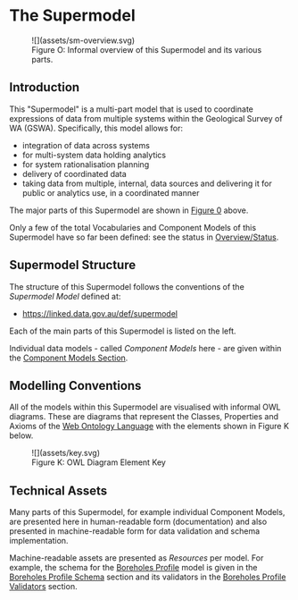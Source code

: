# The Supermodel

<figure markdown>
  ![](assets/sm-overview.svg)  
  <figcaption>Figure O: Informal overview of this Supermodel and its various parts.</figcaption>
</figure>

## Introduction

This "Supermodel" is a multi-part model that is used to coordinate expressions of data from multiple systems within the Geological Survey of WA (GSWA). Specifically, this model allows for:

* integration of data across systems
* for multi-system data holding analytics
* for system rationalisation planning
* delivery of coordinated data
* taking data from multiple, internal, data sources and delivering it for public or analytics use, in a coordinated manner

The major parts of this Supermodel are shown in [Figure 0](#the-supermodel) above.

Only a few of the total Vocabularies and Component Models of this Supermodel have so far been defined: see the status in [Overview/Status](index.md#status).

## Supermodel Structure

The structure of this Supermodel follows the conventions of the _Supermodel Model_ defined at:

* <https://linked.data.gov.au/def/supermodel>

Each of the main parts of this Supermodel is listed on the left.

Individual data models - called _Component Models_ here - are given within the [Component Models Section](components.md).

## Modelling Conventions

All of the models within this Supermodel are visualised with informal OWL diagrams. These are diagrams that represent the Classes, Properties and Axioms of the [Web Ontology Language](background.md#web-ontology-language-owl) with the elements shown in Figure K below.

<figure markdown>
  ![](assets/key.svg)
  <figcaption>Figure K: OWL Diagram Element Key</figcaption>
</figure>

## Technical Assets

Many parts of this Supermodel, for example individual Component Models, are presented here in human-readable form (documentation) and also presented in machine-readable form for data validation and schema implementation. 

Machine-readable assets are presented as _Resources_ per model. For example, the schema for the [Boreholes Profile](components/boreholes-profile.md) model is given in the [Boreholes Profile Schema](components/boreholes-profile.md#schema) section and its validators in the [Boreholes Profile Validators](components/boreholes-profile.md#validators) section.